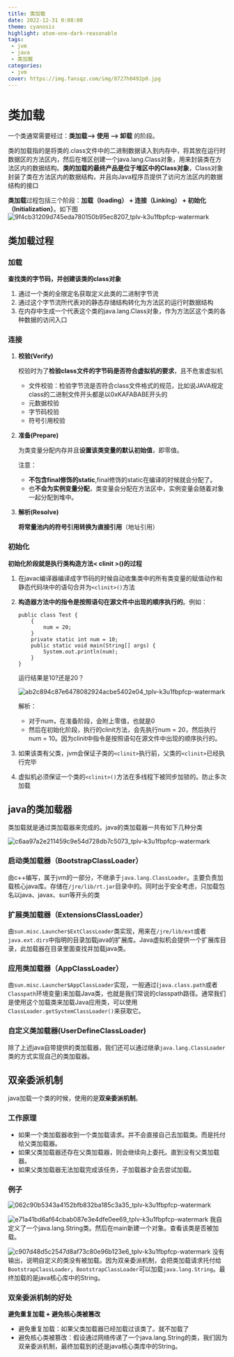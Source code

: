 ```yaml
---
title: 类加载
date: 2022-12-31 0:08:00
theme: cyanosis
highlight: atom-one-dark-reasonable
tags:
 - jvm
 - java
 - 类加载
categories:
 - jvm
cover: https://img.fansqz.com/img/8727h0492p0.jpg
---
```

# 类加载

一个类通常需要经过：**类加载--> 使用 --> 卸载** 的阶段。

类的加载指的是将类的.class文件中的二进制数据读入到内存中，将其放在运行时数据区的方法区内，然后在堆区创建一个java.lang.Class对象，用来封装类在方法区内的数据结构。**类的加载的最终产品是位于堆区中的Class对象**，Class对象封装了类在方法区内的数据结构，并且向Java程序员提供了访问方法区内的数据结构的接口

**类加载**过程包括三个阶段：**加载（loading） + 连接（Linking） + 初始化（Initialization）**。如下图
![9f4cb31209d745eda780150b95ec8207_tplv-k3u1fbpfcp-watermark](https://img.fansqz.com/img/9f4cb31209d745eda780150b95ec8207_tplv-k3u1fbpfcp-watermark.png)

## 类加载过程

### 加载

**查找类的字节码，并创建该类的class对象**

1. 通过一个类的全限定名获取定义此类的二进制字节流
2. 通过这个字节流所代表对的静态存储结构转化为方法区的运行时数据结构
3. 在内存中生成一个代表这个类的java.lang.Class对象，作为方法区这个类的各种数据的访问入口

### 连接

1. **校验(Verify)**

   校验时为了**检验class文件的字节码是否符合虚拟机的要求**，且不危害虚拟机

   - 文件校验：检验字节流是否符合class文件格式的规范，比如说JAVA规定class的二进制文件开头都是以0xKAFABABE开头的
   - 元数据校验
   - 字节码校验
   - 符号引用校验

2. **准备(Prepare)**

   为类变量分配内存并且**设置该类变量的默认初始值**，即零值。

   注意：

   - **不包含final修饰的static**,final修饰的static在编译的时候就会分配了。
   - 也**不会为实例变量分配**，类变量会分配在方法区中，实例变量会随着对象一起分配到堆中。

3. **解析(Resolve)**

   **将常量池内的符号引用转换为直接引用**（地址引用）

### 初始化

**初始化阶段就是执行类构造方法< clinit >()的过程**

1. 在javac编译器编译成字节码的时候自动收集类中的所有类变量的赋值动作和静态代码块中的语句合并为`<clinit>()`方法

2. **构造器方法中的指令是按照语句在源文件中出现的顺序执行的**。例如：

   ```
   public class Test {
       {
           num = 20;
       }
       private static int num = 10;
       public static void main(String[] args) {
           System.out.println(num);
       }
   }
   ```

   运行结果是10?还是20？

   ![ab2c894c87e6478082924acbe5402e04_tplv-k3u1fbpfcp-watermark](https://img.fansqz.com/img/ab2c894c87e6478082924acbe5402e04_tplv-k3u1fbpfcp-watermark-16724158404112.png)

    解析：

    - 对于num，在准备阶段，会附上零值，也就是0
    - 然后在初始化阶段，执行的clinit方法，会先执行num = 20，然后执行num = 10。因为clinit中指令是按照语句在源文件中出现的顺序执行的。

3. 如果该类有父类，jvm会保证子类的`<clinit>`执行前，父类的`<clinit>`已经执行完毕

4. 虚拟机必须保证一个类的`<clinit>()`方法在多线程下被同步加锁的。防止多次加载

## java的类加载器

类加载就是通过类加载器来完成的。java的类加载器一共有如下几种分类

![c6aa97a2e211459c9e54d728db7c5073_tplv-k3u1fbpfcp-watermark](https://img.fansqz.com/img/c6aa97a2e211459c9e54d728db7c5073_tplv-k3u1fbpfcp-watermark.png)

### 启动类加载器（BootstrapClassLoader）

由c++编写，属于jvm的一部分，不继承于`java.lang.ClassLoader`。主要负责加载核心java库。存储在`/jre/lib/rt.jar`目录中的。同时出于安全考虑，只加载包名以java、javax、sun等开头的类

### 扩展类加载器（ExtensionsClassLoader）

由`sun.misc.Launcher$ExtClassLoader`类实现，用来在`/jre/lib/ext`或者`java.ext.dirs`中指明的目录加载java的扩展库。Java虚拟机会提供一个扩展库目录，此加载器在目录里面查找并加载java类。

### 应用类加载器（AppClassLoader）

由`sun.misc.Launcher$AppClassLoader`实现，一般通过(`java.class.path`或者`Classpath`环境变量)来加载Java类，也就是我们常说的classpath路径。通常我们是使用这个加载类来加载Java应用类，可以使用`ClassLoader.getSystemClassLoader()`来获取它。

### 自定义类加载器(UserDefineClassLoader)

除了上述java自带提供的类加载器，我们还可以通过继承`java.lang.ClassLoader`类的方式实现自己的类加载器。

## 双亲委派机制

java加载一个类的时候，使用的是**双亲委派机制**。

### 工作原理

- 如果一个类加载器收到一个类加载请求。并不会直接自己去加载类。而是托付给父类加载器。
- 如果父类加载器还存在父类加载器，则会继续向上委托。直到没有父类加载器。
- 如果父类加载器无法加载完成该任务，子加载器才会去尝试加载。

### 例子

![062c90b5343a4152bfb832ba185c3a35_tplv-k3u1fbpfcp-watermark](https://img.fansqz.com/img/062c90b5343a4152bfb832ba185c3a35_tplv-k3u1fbpfcp-watermark.png)

![e71a41bd6af64cbab087e3e4dfe0ee69_tplv-k3u1fbpfcp-watermark](https://img.fansqz.com/img/e71a41bd6af64cbab087e3e4dfe0ee69_tplv-k3u1fbpfcp-watermark.png)
我自定义了一个java.lang.String类。然后在main新建一个对象。查看该类是否被加载。

![c907d48d5c2547d8af73c80e96b123e6_tplv-k3u1fbpfcp-watermark](https://img.fansqz.com/img/c907d48d5c2547d8af73c80e96b123e6_tplv-k3u1fbpfcp-watermark.png)
没有输出，说明自定义的类没有被加载。因为双亲委派机制，会把类加载请求托付给`BootstrapClassLoader`，`BootstrapClassLoader`可以加载`java.lang.String`。最终加载的是java核心库中的String。

### 双亲委派机制的好处

**避免重复加载 + 避免核心类被篡改**

- 避免重复加载：如果父类加载器已经加载过该类了。就不加载了
- 避免核心类被篡改：假设通过网络传递了一个java.lang.String的类，我们因为双亲委派机制，最终加载到的还是java核心类库中的String。